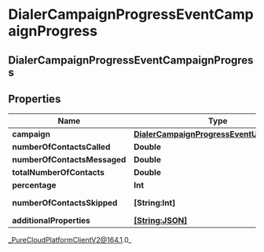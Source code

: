 # DialerCampaignProgressEventCampaignProgress

## DialerCampaignProgressEventCampaignProgress

## Properties

|Name | Type | Description | Notes|
|------------ | ------------- | ------------- | -------------|
| **campaign** | [**DialerCampaignProgressEventUriReference**](DialerCampaignProgressEventUriReference) |  | [optional] |
| **numberOfContactsCalled** | **Double** | The number of contacts that have been called so far | [optional] |
| **numberOfContactsMessaged** | **Double** | The number of contacts that have been messaged so far | [optional] |
| **totalNumberOfContacts** | **Double** | The total number of contacts in the contact list | [optional] |
| **percentage** | **Int** | numberOfContactsContacted/totalNumberOfContacts*100 | [optional] |
| **numberOfContactsSkipped** | **[String:Int]** | A map of skipped reasons and the number of contacts associated with each. | [optional] |
| **additionalProperties** | [**[String:JSON]**](JSON) |  | [optional] |



_PureCloudPlatformClientV2@164.1.0_
